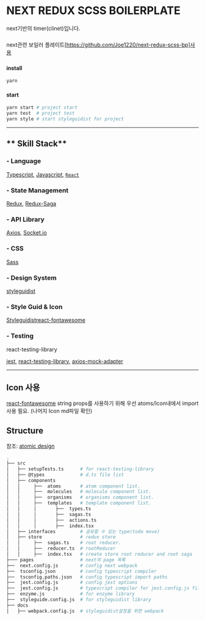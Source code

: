 # NEXT REDUX SCSS BOILERPLATE

next기반의 timer(clinet)입니다.

###

next관련 보일러 플레이트[https://github.com/Joe1220/next-redux-scss-bp]사용

###

#### install

```bash
yarn
```

#### start

```bash
yarn start # project start
yarn test  # project test
yarn style # start styleguidist for project

```

---

## ** Skill Stack**

### - Language

[Typescript](https://www.typescriptlang.org/), [Javascript](https://www.javascript.com/),
[`React`](https://github.com/facebook/react)

### - State Management

[Redux](https://github.com/reduxjs/redux),
[Redux-Saga](https://github.com/redux-saga/redux-saga)

### - API Library

[Axios](https://github.com/axios/axios),
[Socket.io](https://socket.io/)

### - CSS

[Sass](https://github.com/sass/sass)

### - Design System

[styleguidist](https://github.com/styleguidist/react-styleguidist)

### - Style Guid & Icon

[Styleguidist](https://github.com/styleguidist/react-styleguidist)[react-fontawesome](https://github.com/FortAwesome/react-fontawesome)

### - Testing

react-testing-library

[jest](https://jestjs.io/docs/en/getting-started.html), [react-testing-library](https://github.com/testing-library/react-testing-library),
[axios-mock-adapter](https://www.npmjs.com/package/axios-mock-adapter)

---

## Icon 사용

[react-fontawesome](https://github.com/FortAwesome/react-fontawesome)
string props를 사용하기 위해 우선 atoms/Icon내에서 import사용 필요. (나머지 Icon md파일 확인)

## **Structure**

참조: [atomic design](https://bradfrost.com/blog/post/atomic-web-design/)

```bash
.
├── src
│   ├── setupTests.ts      # for react-testing-library
│   ├── @types             # d.ts file list
│   ├── components
│   │     ├──  atoms       # atom component list.
│   │     ├──  molecules   # molecule component list.
│   │     ├──  organisms   # organisms component list.
│   │     ├──  templates   # template component list.
│   │     │       ├──  types.ts
│   │     │       ├──  sagas.ts
│   │     │       ├──  actions.ts
│   │     │       ├──  index.tsx
│   ├── interfaces         # 공유할 수 있는 type(todo move)
│   ├── store              # redux store
│   │     ├──  sagas.ts    # root reducer.
│   │     ├──  reducer.ts  # rootReducer
│   │     ├──  index.tsx   # create store root reducer and root saga
├─── pages                 # next의 page 목록
├──  next.config.js        # config next webpack
├──  tsconfig.json         # config typescript compiler
├──  tsconfig.paths.json   # config typescript import paths
├──  jest.config.js        # config jest options
├──  jest.config.js        # typescript compiler for jest.config.js file
├──  enzyme.js             # for enzyme library
├──  styleguide.config.js  # for styleguidist library
├── docs
│   ├── webpack.config.js  # styleguidist설정을 위한 webpack
```
